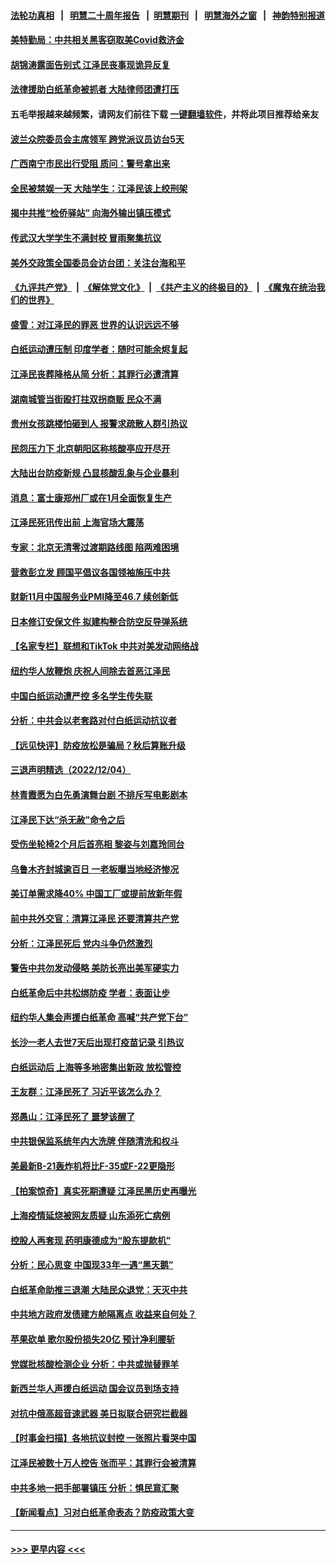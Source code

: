 #### [法轮功真相](https://github.com/gfw-breaker/truth/blob/master/README.md?t=0) &nbsp;&nbsp;|&nbsp;&nbsp; [明慧二十周年报告](https://github.com/gfw-breaker/mh-reports/blob/master/README.md?t=0) &nbsp;&nbsp;|&nbsp;&nbsp;[明慧期刊](https://github.com/gfw-breaker/mh-qikan) &nbsp;&nbsp;|&nbsp;&nbsp; [明慧海外之窗](https://github.com/gfw-breaker/mh-news/blob/master/README.md?t=0) &nbsp;&nbsp;|&nbsp;&nbsp; [神韵特别报道](https://github.com/gfw-breaker/mh-news/blob/master/shenyun.md?t=0)
#### [美特勤局：中共相关黑客窃取美Covid救济金](../pages/nsc413/n13879086.md?t=12060301) 
#### [胡锦涛露面告别式 江泽民丧事现诡异反复](../pages/nsc413/n13879061.md?t=12060301) 
#### [法律援助白纸革命被抓者 大陆律师团遭打压](../pages/nsc413/n13878879.md?t=12060301) 
#### 五毛举报越来越频繁，请网友们前往下载 [一键翻墙软件](https://github.com/gfw-breaker/ssr-accounts)，并将此项目推荐给亲友
#### [波兰众院委员会主席领军 跨党派议员访台5天](../pages/nsc413/n13878920.md?t=12060301) 
#### [广西南宁市民出行受阻 质问：警号拿出来](../pages/nsc413/n13878843.md?t=12060301) 
#### [全民被禁娱一天 大陆学生：江泽民该上绞刑架](../pages/nsc413/n13878932.md?t=12060301) 
#### [揭中共推“检侨驿站” 向海外输出镇压模式](../pages/nsc413/n13878090.md?t=12060301) 
#### [传武汉大学学生不满封校 冒雨聚集抗议](../pages/nsc413/n13878880.md?t=12060301) 
#### [美外交政策全国委员会访台团：关注台海和平](../pages/nsc413/n13878862.md?t=12060301) 
#### [《九评共产党》](https://github.com/begood0513/9ping.md/blob/master/README.md) &nbsp;|&nbsp; [《解体党文化》](../../../../jtdwh.md/blob/master/README.md)  &nbsp;|&nbsp; [《共产主义的终极目的》](../../../../gczydzjmd.md/blob/master/README.md) &nbsp;|&nbsp; [《魔鬼在统治我们的世界》](../../../../mgztzwmdsj.md/blob/master/README.md) 
#### [盛雪：对江泽民的罪恶 世界的认识远远不够](../pages/nsc413/n13878845.md?t=12060301) 
#### [白纸运动遭压制 印度学者：随时可能余烬复起](../pages/nsc413/n13878910.md?t=12060301) 
#### [江泽民丧葬降格从简 分析：其罪行必遭清算](../pages/nsc413/n13878870.md?t=12060301) 
#### [湖南城管当街殴打拄双拐商贩 民众不满](../pages/nsc413/n13878844.md?t=12060301) 
#### [贵州女孩跳楼怕砸到人 报警求疏散人群引热议](../pages/nsc413/n13878889.md?t=12060301) 
#### [民怨压力下 北京朝阳区称核酸亭应开尽开](../pages/nsc413/n13878731.md?t=12060301) 
#### [大陆出台防疫新规 凸显核酸乱象与企业暴利](../pages/nsc413/n13878728.md?t=12060301) 
#### [消息：富士康郑州厂或在1月全面恢复生产](../pages/nsc413/n13878800.md?t=12060301) 
#### [江泽民死讯传出前 上海官场大震荡](../pages/nsc413/n13878729.md?t=12060301) 
#### [专家：北京无清零过渡期路线图 陷两难困境](../pages/nsc413/n13878687.md?t=12060301) 
#### [营救彭立发 顾国平倡议各国领袖施压中共](../pages/nsc413/n13878701.md?t=12060301) 
#### [财新11月中国服务业PMI降至46.7 续创新低](../pages/nsc413/n13878711.md?t=12060301) 
#### [日本修订安保文件 拟建构整合防空反导弹系统](../pages/nsc413/n13878699.md?t=12060301) 
#### [【名家专栏】联想和TikTok 中共对美发动网络战](../pages/nsc413/n13878428.md?t=12060301) 
#### [纽约华人放鞭炮  庆祝人间除去首恶江泽民](../pages/nsc413/n13878732.md?t=12060301) 
#### [中国白纸运动遭严控 多名学生传失联](../pages/nsc413/n13878652.md?t=12060301) 
#### [分析：中共会以老套路对付白纸运动抗议者](../pages/nsc413/n13878674.md?t=12060301) 
#### [【远见快评】防疫放松是骗局？秋后算账升级](../pages/nsc413/n13878641.md?t=12060301) 
#### [三退声明精选（2022/12/04）](../pages/nsc413/n13878659.md?t=12060301) 
#### [林青霞愿为白先勇演舞台剧 不排斥写电影剧本](../pages/nsc413/n13878572.md?t=12060301) 
#### [江泽民下达“杀无赦”命令之后](../pages/nsc413/n13878084.md?t=12060301) 
#### [受伤坐轮椅2个月后首亮相 黎姿与刘嘉玲同台](../pages/nsc413/n13878507.md?t=12060301) 
#### [乌鲁木齐封城逾百日 一老板曝当地经济惨况](../pages/nsc413/n13878532.md?t=12060301) 
#### [美订单需求降40% 中国工厂或提前放新年假](../pages/nsc413/n13878498.md?t=12060301) 
#### [前中共外交官：清算江泽民 还要清算共产党](../pages/nsc413/n13878491.md?t=12060301) 
#### [分析：江泽民死后 党内斗争仍然激烈](../pages/nsc413/n13878080.md?t=12060301) 
#### [警告中共勿发动侵略 美防长亮出美军硬实力](../pages/nsc413/n13878438.md?t=12060301) 
#### [白纸革命后中共松绑防疫 学者：表面让步](../pages/nsc413/n13878441.md?t=12060301) 
#### [纽约华人集会声援白纸革命 高喊“共产党下台”](../pages/nsc413/n13878279.md?t=12060301) 
#### [长沙一老人去世7天后出现打疫苗记录 引热议](../pages/nsc413/n13878369.md?t=12060301) 
#### [白纸运动后 上海等多地密集出新政 放松管控](../pages/nsc413/n13878299.md?t=12060301) 
#### [王友群：江泽民死了 习近平该怎么办？](../pages/nsc413/n13878298.md?t=12060301) 
#### [郑愚山：江泽民死了 噩梦该醒了](../pages/nsc413/n13878243.md?t=12060301) 
#### [中共银保监系统年内大洗牌 伴随清洗和权斗](../pages/nsc413/n13878280.md?t=12060301) 
#### [美最新B-21轰炸机将比F-35或F-22更隐形](../pages/nsc413/n13878027.md?t=12060301) 
#### [【拍案惊奇】真实死期遭疑 江泽民黑历史再曝光](../pages/nsc413/n13878028.md?t=12060301) 
#### [上海疫情延烧被网友质疑 山东添死亡病例](../pages/nsc413/n13878149.md?t=12060301) 
#### [控股人再套现 药明康德成为“股东提款机”](../pages/nsc413/n13878140.md?t=12060301) 
#### [分析：民心思变 中国现33年一遇“黑天鹅”](../pages/nsc413/n13877719.md?t=12060301) 
#### [白纸革命助推三退潮 大陆民众退党：天灭中共](../pages/nsc413/n13878136.md?t=12060301) 
#### [中共地方政府发债建方舱隔离点 收益来自何处？](../pages/nsc413/n13878071.md?t=12060301) 
#### [苹果砍单 歌尔股份损失20亿 预计净利腰斩](../pages/nsc413/n13878113.md?t=12060301) 
#### [党媒批核酸检测企业 分析：中共或抛替罪羊](../pages/nsc413/n13878089.md?t=12060301) 
#### [新西兰华人声援白纸运动 国会议员到场支持](../pages/nsc413/n13878098.md?t=12060301) 
#### [对抗中俄高超音速武器 美日拟联合研究拦截器](../pages/nsc413/n13878095.md?t=12060301) 
#### [【时事金扫描】各地抗议封控 一张照片看哭中国](../pages/nsc413/n13878025.md?t=12060301) 
#### [江泽民被数十万人控告 张而平：其罪行会被清算](../pages/nsc413/n13878074.md?t=12060301) 
#### [中共多地一把手部署镇压 分析：惧民意汇聚](../pages/nsc413/n13878085.md?t=12060301) 
#### [【新闻看点】习对白纸革命表态？防疫政策大变](../pages/nsc413/n13877672.md?t=12060301) 

----
#### [ >>> 更早内容 <<< ](../indexes/nsc413-earlier.md)

